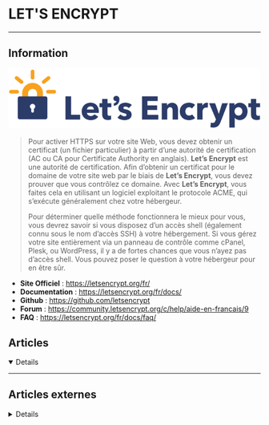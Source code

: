 # LET'S ENCRYPT
---

## <i class="fa-solid fa-hashtag"></i> Information

![Logo](../../_media/apps/letsencrypt/letsencrypt-logo.svg ':size=250 :no-zoom')


> <i class="fa-solid fa-quote-left"></i> Pour activer HTTPS sur votre site Web, vous devez obtenir un certificat (un fichier particulier) à partir d’une autorité de certification (AC ou CA pour Certificate Authority en anglais). **Let’s Encrypt** est une autorité de certification. Afin d’obtenir un certificat pour le domaine de votre site web par le biais de **Let’s Encrypt**, vous devez prouver que vous contrôlez ce domaine. Avec **Let’s Encrypt**, vous faites cela en utilisant un logiciel exploitant le protocole ACME, qui s’exécute généralement chez votre hébergeur.
>
> Pour déterminer quelle méthode fonctionnera le mieux pour vous, vous devrez savoir si vous disposez d’un accès shell (également connu sous le nom d’accès SSH) à votre hébergement. Si vous gérez votre site entièrement via un panneau de contrôle comme cPanel, Plesk, ou WordPress, il y a de fortes chances que vous n’ayez pas d’accès shell. Vous pouvez poser le question à votre hébergeur pour en être sûr. <i class="fa-solid fa-quote-left fa-rotate-180"></i>


- <i class="fa-solid fa-globe"></i> **Site Officiel** : https://letsencrypt.org/fr/
- <i class="fa-solid fa-book"></i> **Documentation** : https://letsencrypt.org/fr/docs/ 
- <i class="fa-brands fa-github"></i> **Github** : https://github.com/letsencrypt
- <i class="fas fa-comments"></i> **Forum** : https://community.letsencrypt.org/c/help/aide-en-francais/9
- <i class="far fa-question-circle"></i> **FAQ** : https://letsencrypt.org/fr/docs/faq/



## <i class="fa-regular fa-newspaper"></i> Articles

<details open>

</details>

---

## <i class="fa-solid fa-glasses"></i> Articles externes

<details>

- [How to Install Let’s Encrypt SSL for NGINX on Rocky Linux 8](https://www.linuxtechi.com/install-lets-encrypt-ssl-nginx-rocky-linux/)
- [Activer le HTTPS sur son site web avec un certificat signé par Let's Encrypt](https://p3ter.fr/article90/activer-le-https-sur-son-site-web-avec-un-certificat-signe-par-let-s-encrypt)
- [An Introduction to Let's Encrypt](https://www.digitalocean.com/community/tutorials/an-introduction-to-let-s-encrypt)
- [Apache with Let’s Encrypt Certificates on CentOS 8](https://www.cyberciti.biz/faq/apache-with-lets-encrypt-certificates-on-centos-8/)
- [Automatiser le renouvellement LetsEncrypt (http-01)](https://ungeek.fr/letsencrypt-simp_le-auto-renew/)
- [Certificats SSL avec letsencrypt](https://www.tartarefr.eu/certificats-ssl-avec-letsencrypt/)
- [Certificats SSL/TLS avec Certbot sous CentOS 7](https://blog.microlinux.fr/certbot-centos-7/)
- [Check If Your Domain Is Affected By Letsencrypt CAA Rechecking Bug](https://www.ostechnix.com/check-if-your-domain-is-affected-by-letsencrypt-caa-rechecking-bug/)
- [Clients ACME Pour Letsencrypt](https://lord.re/posts/141-clients-acme-pour-letsencrypt/)
- [Comment sécuriser Apache avec Let's Encrypt sur Ubuntu 20.04](https://www.digitalocean.com/community/tutorials/how-to-secure-apache-with-let-s-encrypt-on-ubuntu-20-04-fr)
- [Comment sécuriser Nginx avec Let's Encrypt sur Ubuntu 20.04](https://www.digitalocean.com/community/tutorials/how-to-secure-nginx-with-let-s-encrypt-on-ubuntu-20-04-fr)
- [Debian Stretch : Installer un certificat Let’s Encrypt sur Apache](https://www.it-connect.fr/debian-stretch-installer-un-certificat-lets-encrypt-sur-apache/)
- [Déployer un certificat SSL Let’s Encrypt sur IIS avec Certify The Web](https://www.it-connect.fr/deployer-un-certificat-ssl-lets-encrypt-sur-iis-avec-certify-the-web/)
- [Examples of script to renew automaticaly web certificates with let's encrypt](https://blog.mirabellette.eu/index.php?article10/script-to-renew-web-certificate-with-let-s-encrypt)
- [Gérer plus confortablement les certificats SSL/TLS Let’s Encrypt](https://blog.microlinux.fr/letsencrypt-script/)
- [Gestion automatisée de certificats TLS avec Let’s Encrypt via Terraform et Ansible sur AWS](https://blog.ippon.fr/2020/06/29/gestion-automatisee-de-certificats-tls-avec-lets-encrypt-via-terraform-et-ansible-sur-aws/)
- [Getting started with acme.sh Let's Encrypt SSL client](https://www.howtoforge.com/getting-started-with-acmesh-lets-encrypt-client/)
- [How To Acquire a Let's Encrypt Certificate Using Ansible on Ubuntu 18.04](https://www.digitalocean.com/community/tutorials/how-to-acquire-a-let-s-encrypt-certificate-using-ansible-on-ubuntu-18-04)
- [How To Acquire a Let's Encrypt Certificate Using DNS Validation with acme-dns-certbot on Ubuntu 18.04](https://www.digitalocean.com/community/tutorials/how-to-acquire-a-let-s-encrypt-certificate-using-dns-validation-with-acme-dns-certbot-on-ubuntu-18-04)
- [How To Acquire a Let's Encrypt Certificate Using DNS Validation with certbot-dns-digitalocean on Ubuntu 20.04](https://www.digitalocean.com/community/tutorials/how-to-acquire-a-let-s-encrypt-certificate-using-dns-validation-with-certbot-dns-digitalocean-on-ubuntu-20-04)
- [How to configure Nginx with Let’s Encrypt on CentOS 7](https://www.cyberciti.biz/faq/how-to-secure-nginx-lets-encrypt-on-centos-7/)
- [How to configure Nginx with Let’s Encrypt on CentOS 8](https://www.cyberciti.biz/faq/configure-nginx-with-lets-encrypt-on-centos-8/)
- [How to Create a Wildcard Certificate Using Let's Encrypt Manually](https://dzone.com/articles/how-to-create-a-wildcard-certificate-using-lets-en)
- [How To Create Let's Encrypt Wildcard Certificates with Certbot](https://www.digitalocean.com/community/tutorials/how-to-create-let-s-encrypt-wildcard-certificates-with-certbot)
- [How to forcefully renew Let’s Encrypt certificate](https://www.cyberciti.biz/faq/how-to-forcefully-renew-lets-encrypt-certificate/)
- [How to Install Let's Encrypt SSL Certificates on Ubuntu 18.04](https://linoxide.com/linux-how-to/install-letsencrypt-ubuntu/)
- [How to Install Let’s Encrypt SSL on Ubuntu 18.04 with Nginx](https://www.rosehosting.com/blog/how-to-install-lets-encrypt-ssl-on-ubuntu-18-04-with-nginx/)
- [How to Install Let’s Encrypt with Apache on CentOS 7](https://www.rosehosting.com/blog/how-to-install-lets-encrypt-with-apache-on-centos-7/)
- [How to Install Nginx with Let's encrypt and get A+ from SSLLabs Test](https://www.howtoforge.com/tutorial/nginx-with-letsencrypt-ciphersuite/)
- [How to manage Let's Encrypt SSL/TLS certificates with certbot](https://www.howtoforge.com/how-to-manage-lets-encrypt-ssl-tls-certificates-with-certbot/)
- [How to Retrieve Let's Encrypt SSL Wildcard Certificates using CloudFlare Validation on CentOS 7](https://www.digitalocean.com/community/tutorials/how-to-retrieve-let-s-encrypt-ssl-wildcard-certificates-using-cloudflare-validation-on-centos-7)
- [How To Secure Apache with Let's Encrypt on CentOS 8](https://www.digitalocean.com/community/tutorials/how-to-secure-apache-with-let-s-encrypt-on-centos-8)
- [How To Secure Apache with Let's Encrypt on Debian 10](https://www.digitalocean.com/community/tutorials/how-to-secure-apache-with-let-s-encrypt-on-debian-10)
- [How To Secure Apache with Let's Encrypt on Debian 9](https://www.digitalocean.com/community/tutorials/how-to-secure-apache-with-let-s-encrypt-on-debian-9)
- [How To Secure Apache with Let's Encrypt on FreeBSD 12.0](https://www.digitalocean.com/community/tutorials/how-to-secure-apache-with-let-s-encrypt-on-freebsd-12-0)
- [How To Secure Apache with Let's Encrypt on Ubuntu 18.04](https://www.digitalocean.com/community/tutorials/how-to-secure-apache-with-let-s-encrypt-on-ubuntu-18-04)
- [How To Secure Apache with Let's Encrypt on Ubuntu 20.04](https://www.digitalocean.com/community/tutorials/how-to-secure-apache-with-let-s-encrypt-on-ubuntu-20-04)
- [How to secure Apache with Let’s Encrypt Certificates on RHEL 8](https://www.cyberciti.biz/faq/how-to-secure-apache-with-lets-encrypt-certificates-on-rhel-8/)
- [How to Secure Apache with Let’s Encrypt SSL Certificate on CentOS 8](https://www.tecmint.com/secure-apache-with-lets-encrypt-ssl-certificate-on-centos-8/)
- [How To Secure Apache with mod_md Let’s Encrypt on Ubuntu 20.04 LTS](https://www.cyberciti.biz/faq/how-to-secure-apache-with-mod_md-lets-encrypt-on-ubuntu-20-04-lts/)
- [How to secure Lighttpd with Let’s Encrypt certificate on Debian/Ubuntu](https://www.cyberciti.biz/faq/how-to-configure-lighttpd-web-server-with-free-lets-encrypt-ssl-certificate-on-debian-or-ubuntu-linux/)
- [How To Secure Nginx with Let's Encrypt on CentOS 8](https://www.digitalocean.com/community/tutorials/how-to-secure-nginx-with-let-s-encrypt-on-centos-8)
- [How To Secure Nginx with Let's Encrypt on Debian 10](https://www.digitalocean.com/community/tutorials/how-to-secure-nginx-with-let-s-encrypt-on-debian-10)
- [How To Secure Nginx with Let's Encrypt on Debian 9](https://www.digitalocean.com/community/tutorials/how-to-secure-nginx-with-let-s-encrypt-on-debian-9)
- [How To Secure Nginx with Let's Encrypt on FreeBSD](https://www.digitalocean.com/community/tutorials/how-to-secure-nginx-letsencrypt-freebsd)
- [How To Secure Nginx with Let's Encrypt on Ubuntu 18.04](https://www.digitalocean.com/community/tutorials/how-to-secure-nginx-with-let-s-encrypt-on-ubuntu-18-04)
- [How To Secure Nginx with Let's Encrypt on Ubuntu 20.04](https://www.digitalocean.com/community/tutorials/how-to-secure-nginx-with-let-s-encrypt-on-ubuntu-20-04)
- [How to Secure Nginx with Let’s Encrypt on CentOS 8](https://www.tecmint.com/secure-nginx-with-lets-encrypt-on-centos-8/)
- [How to Setup Apache with Let's Encrypt (SSL) on Ubuntu 20.04](https://linoxide.com/setup-apache-with-lets-encrypt-ssl-on-ubuntu-20-04/)
- [How to Setup SSL on Your Site Quickly and For Free With Let's Encrypt](https://www.makeuseof.com/how-to-setup-ssl-on-your-site-quickly-and-for-free-with-lets-encrypt/)
- [How To Use Certbot Standalone Mode to Retrieve Let's Encrypt SSL Certificates on CentOS 7](https://www.digitalocean.com/community/tutorials/how-to-use-certbot-standalone-mode-to-retrieve-let-s-encrypt-ssl-certificates-on-centos-7)
- [How To Use Certbot Standalone Mode to Retrieve Let's Encrypt SSL Certificates on Debian 10](https://www.digitalocean.com/community/tutorials/how-to-use-certbot-standalone-mode-to-retrieve-let-s-encrypt-ssl-certificates-on-debian-10)
- [How To Use Certbot Standalone Mode to Retrieve Let's Encrypt SSL Certificates on Debian 9](https://www.digitalocean.com/community/tutorials/how-to-use-certbot-standalone-mode-to-retrieve-let-s-encrypt-ssl-certificates-on-debian-9)
- [How To Use Certbot Standalone Mode to Retrieve Let's Encrypt SSL Certificates on Ubuntu 18.04](https://www.digitalocean.com/community/tutorials/how-to-use-certbot-standalone-mode-to-retrieve-let-s-encrypt-ssl-certificates-on-ubuntu-1804)
- [Install Let's Encrypt and Secure Nginx with SSL/TLS in Debian 9](https://www.howtoforge.com/tutorial/install-letsencrypt-and-secure-nginx-in-debian-9/)
- [Installer configurer et renouveler automatiquement un certificat SSL Let’s Encrypt](https://www.noobunbox.net/serveur/auto-hebergement/installer-configurer-renouveler-automatiquement-un-certificat-ssl-lets-encrypt)
- [Introducing Oak, a Free and Open Certificate Transparency Log](https://letsencrypt.org/2019/05/15/introducing-oak-ct-log.html)
- [Issue certificates for IIS and Exchange with Let's Encrypt](https://4sysops.com/archives/issue-certificates-for-iis-and-exchange-with-lets-encrypt/)
- [Les différentes options proposées par le client Let’s Encrypt : certbot](https://www.deltasight.fr/differentes-options-certbot/)
- [Let's Automate Let's Encrypt](https://www.linuxjournal.com/content/lets-automate-lets-encrypt)
- [Let's encrypt : certificat multi domaines](https://www.boris-tassou.fr/certif-multi-domains-le/)
- [Let's Encrypt est-il en train de passer de sauveur à single point of failure (SPOF) ?](https://www.nextinpact.com/news/105955-lets-encrypt-est-il-en-train-passer-sauveur-a-single-point-of-failure-spof.htm)
- [Let's Encrypt HTTP Proxy: Another approach](https://www.netways.de/blog/2018/07/05/lets-encrypt-http-proxy-another-approach/)
- [Let's Encrypt Is Awesome](https://dzone.com/articles/lets-encrypt-is-awesome-funky-sis-devops-diary)
- [Let's Encrypt with DirectAdmin or other Web Control Panels](https://raymii.org/s/articles/Lets_Encrypt_Directadmin.html)
- [Let’s Encrypt : la petite idée militante qui a changé le web](https://www.numerama.com/tech/608610-lets-encrypt-la-petite-idee-militante-qui-a-change-le-web.html)
- [Let’s Encrypt ACME Protocol is now standardized by the IETF](https://hub.packtpub.com/lets-encrypt-acme-protocol-standardized-by-ietf/)
- [Let’s Encrypt SSL/TLS certificates gain the trust of all Major Root Programs](https://hub.packtpub.com/lets-encrypt-ssl-tls-certificates-gain-the-trust-of-all-major-root-programs/)
- [LetsEncrypt (certbot) et Nginx : config rapide sous Ubuntu](https://www.citizenz.info/article/letsencrypt-certbot-et-nginx-config-rapide-sous-ubuntu)
- [Protect Your Websites with Let's Encrypt](https://www.linux.com/learn/intro-to-linux/2018/3/protect-your-websites-lets-encrypt)
- [Renouveler automatiquement un certificat ECDSA Let’s Encrypt](https://www.noobunbox.net/serveur/auto-hebergement/renouveler-automatiquement-certificat-ecdsa-lets-encrypt)
- [Renouvellement des certificats LetsEncrypt et message d'erreur.](https://chispa.fr/sima78/index.php?post/2018/12/15/Renouvellement-des-certificats-LetsEncrypt-et-message-d-erreur.)
- [Secure Apache with Let's Encrypt on CentOS 7](https://linuxize.com/post/secure-apache-with-let-s-encrypt-on-centos-7/)
- [Secure Apache with Let's Encrypt on CentOS 8](https://linuxize.com/post/secure-apache-with-let-s-encrypt-on-centos-8/)
- [Secure Apache with Let's Encrypt on Debian 10](https://linuxize.com/post/secure-apache-with-let-s-encrypt-on-debian-10/)
- [Secure Apache with Let's Encrypt on Debian 9](https://linuxize.com/post/secure-apache-with-let-s-encrypt-on-debian-9/)
- [Secure Apache with Let's Encrypt on Ubuntu 18.04](https://linuxize.com/post/secure-apache-with-let-s-encrypt-on-ubuntu-18-04/)
- [Secure Apache with Let's Encrypt on Ubuntu 20.04](https://linuxize.com/post/secure-apache-with-let-s-encrypt-on-ubuntu-20-04/)
- [Secure Nginx with Let's Encrypt on CentOS 7](https://linuxize.com/post/secure-nginx-with-let-s-encrypt-on-centos-7/)
- [Secure Nginx with Let's Encrypt on CentOS 8](https://linuxize.com/post/secure-nginx-with-let-s-encrypt-on-centos-8/)
- [Secure Nginx with Let's Encrypt on Debian 10 Linux](https://linuxize.com/post/secure-nginx-with-let-s-encrypt-on-debian-10/)
- [Secure Nginx with Let's Encrypt on Debian 9](https://www.linux.com/learn/secure-nginx-lets-encrypt-debian-9)
- [Secure Nginx with Let's Encrypt on Ubuntu 16.04](https://linuxize.com/post/secure-nginx-with-let-s-encrypt-on-ubuntu-16-04/)
- [Secure Nginx with Let's Encrypt on Ubuntu 18.04](https://linuxize.com/post/secure-nginx-with-let-s-encrypt-on-ubuntu-18-04/)
- [Secure Nginx with Let's Encrypt on Ubuntu 20.04](https://linuxize.com/post/secure-nginx-with-let-s-encrypt-on-ubuntu-20-04/)
- [Secure Nginx with Let’s Encrypt on Ubuntu 18.04 with DNS Validation](https://www.cyberciti.biz/faq/secure-nginx-with-lets-encrypt-on-ubuntu-18-04-with-dns-validation/)
- [Using Let’s Encrypt with Apache httpd on Red Hat Enterprise Linux 7](https://developers.redhat.com/blog/2019/08/02/using-lets-encrypt-with-apache-httpd-on-red-hat-enterprise-linux-7/)

</details>
